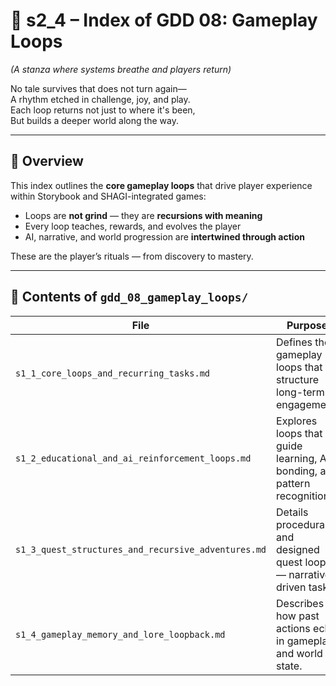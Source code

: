 <!-- Save to: shagi_archives/gdd/gdd_01_index/s2_4_index_of_gdd_08_gameplay_loops.md -->

# 📘 s2_4 – Index of GDD 08: Gameplay Loops

*(A stanza where systems breathe and players return)*

No tale survives that does not turn again—  
A rhythm etched in challenge, joy, and play.  
Each loop returns not just to where it's been,  
But builds a deeper world along the way.  

---

## 🧭 Overview

This index outlines the **core gameplay loops** that drive player experience within Storybook and SHAGI-integrated games:

- Loops are **not grind** — they are **recursions with meaning**
- Every loop teaches, rewards, and evolves the player
- AI, narrative, and world progression are **intertwined through action**

These are the player’s rituals — from discovery to mastery.

---

## 📂 Contents of `gdd_08_gameplay_loops/`

| File | Purpose |
|------|---------|
| `s1_1_core_loops_and_recurring_tasks.md` | Defines the gameplay loops that structure long-term engagement. |
| `s1_2_educational_and_ai_reinforcement_loops.md` | Explores loops that guide learning, AI bonding, and pattern recognition. |
| `s1_3_quest_structures_and_recursive_adventures.md` | Details procedural and designed quest loops — narrative-driven tasks. |
| `s1_4_gameplay_memory_and_lore_loopback.md` | Describes how past actions echo in gameplay and world state. |

